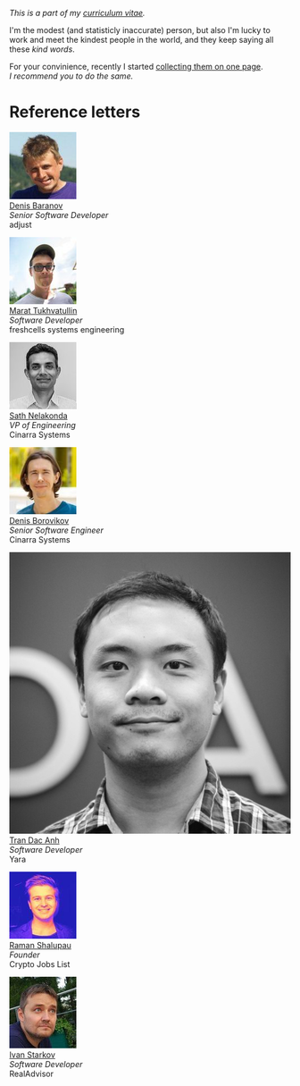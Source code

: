 _This is a part of my [curriculum vitae](/cv.html)._

I'm the modest (and statisticly inaccurate) person, but also I'm
lucky to work and meet the kindest people in the world, and they
keep saying all these _kind words_.

For your convinience, recently I started [collecting them on one
page](/words.html). _I&nbsp;recommend you to do the same._

# Reference letters

[<img src="dba.jpeg" class="avatar"><br>
Denis Baranov](dba.html)<br>
_Senior Software Developer_<br>
adjust

[<img src="mt.jpeg" class="avatar"><br>
Marat Tukhvatullin](mt.html)<br>
_Software Developer_<br>
freshcells systems engineering

[<img src="sn.jpeg" class="avatar"><br>
Sath Nelakonda](sn.html)<br>
_VP of Engineering_<br>
Cinarra Systems

[<img src="db.jpeg" class="avatar"><br>
Denis Borovikov](db.html)<br>
_Senior Software Engineer_<br>
Cinarra Systems

[<img src="tda.jpeg" class="avatar"><br>
Tran Dac Anh](tda.html)<br>
_Software Developer_<br>
Yara

[<img src="rs.jpeg" class="avatar"><br>
Raman Shalupau](rs.html)<br>
_Founder_<br>
Crypto Jobs List

[<img src="is.jpeg" class="avatar"><br>
Ivan Starkov](is.html)<br>
_Software Developer_<br>
RealAdvisor
